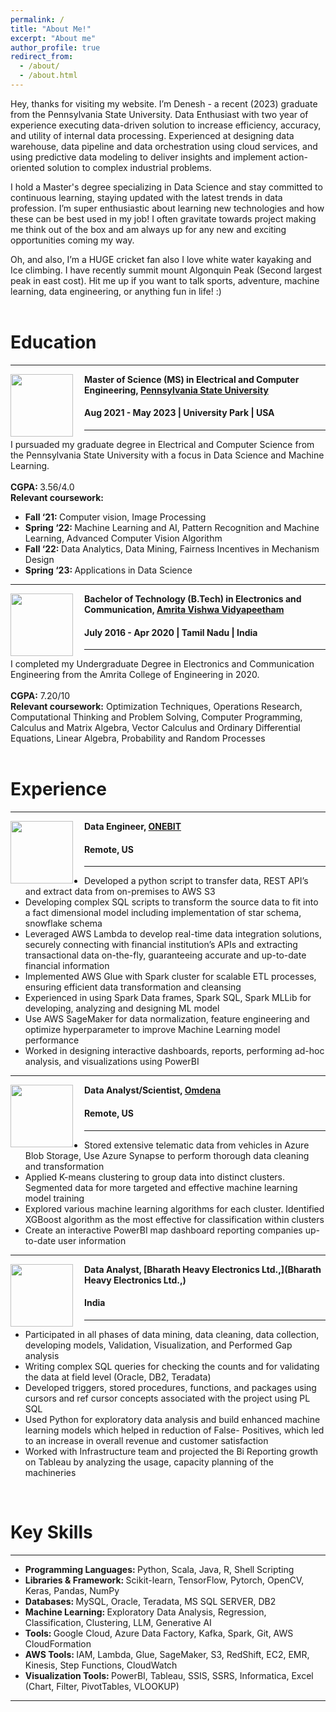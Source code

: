 ```yaml
---
permalink: /
title: "About Me!"
excerpt: "About me"
author_profile: true
redirect_from: 
  - /about/
  - /about.html
---
```

Hey, thanks for visiting my website. I’m Denesh - a recent (2023) graduate from the Pennsylvania State University. Data Enthusiast with two year of experience executing data-driven solution to increase efficiency, accuracy, and utility of internal data processing. Experienced at designing data warehouse, data pipeline and data orchestration using cloud services, and using predictive data modeling to deliver insights and implement action-oriented solution to complex industrial problems.

I hold a Master's degree specializing in Data Science and stay committed to continuous learning, staying updated with the latest trends in data profession. I’m super enthusiastic about learning new technologies and how these can be best used in my job! I often gravitate towards project making me think out of the box and am always up for any new and exciting opportunities coming my way.

Oh, and also, I’m a HUGE cricket fan also I love white water kayaking and Ice climbing. I have recently summit mount Algonquin Peak (Second largest peak in east cost). Hit me up if you want to talk sports, adventure, machine learning, data engineering, or anything fun in life! :) 
<br> <br>
# Education
-----
<img align="left" height="100" width="100" src="http://deneshkumarmn.github.io/ds/images/pennstate.png" style="padding-right:15px">

**Master of Science (MS) in Electrical and Computer Engineering, [Pennsylvania State University](https://www.psu.edu/)**
#### Aug 2021 - May 2023 | University Park | USA

-----
I pursuaded my graduate degree in Electrical and Computer Science from the Pennsylvania State University with a focus in Data Science and Machine Learning. <br> <br>
<strong>CGPA: </strong> 3.56/4.0 <br>
<strong>Relevant coursework:</strong>
* <strong>Fall ‘21: </strong>Computer vision, Image Processing <br>
* <strong>Spring ‘22: </strong>Machine Learning and AI, Pattern Recognition and Machine Learning, Advanced Computer Vision Algorithm <br>
* <strong>Fall ‘22: </strong>Data Analytics, Data Mining, Fairness Incentives in Mechanism Design <br>
* <strong>Spring ‘23: </strong>Applications in Data Science  <br>

-----
<img align="left" height="100" width="100" src="http://deneshkumarmn.github.io/ds/images/amrita.png" style="padding-right:15px">

**Bachelor of Technology (B.Tech) in Electronics and Communication, [Amrita Vishwa Vidyapeetham](https://www.amrita.edu/)**
#### July 2016 - Apr 2020 | Tamil Nadu | India

-----
I completed my Undergraduate Degree in Electronics and Communication Engineering from the Amrita College of Engineering in 2020. <br> <br>
<strong>CGPA:</strong> 7.20/10 <br> 
<strong>Relevant coursework:</strong> Optimization Techniques, Operations Research, Computational Thinking and Problem Solving, Computer Programming, Calculus and Matrix Algebra, Vector Calculus and Ordinary Differential Equations, Linear Algebra, Probability and Random Processes<br>
<br>
# Experience
-----
<img align="left" height="100" width="100" src="http://deneshkumarmn.github.io/ds/images/onebit.png" style="padding-right:15px">

**Data Engineer, [ONEBIT](https://onebitapp.com/)** 
#### Remote, US
----- 
*	Developed a python script to transfer data, REST API’s and extract data from on-premises to AWS S3
*	Developing complex SQL scripts to transform the source data to fit into a fact dimensional model including implementation
of star schema, snowflake schema
*	Leveraged AWS Lambda to develop real-time data integration solutions, securely connecting with financial institution’s APIs
and extracting transactional data on-the-fly, guaranteeing accurate and up-to-date financial information
*	Implemented AWS Glue with Spark cluster for scalable ETL processes, ensuring efficient data transformation and cleansing
*	Experienced in using Spark Data frames, Spark SQL, Spark MLLib for developing, analyzing and designing ML model
*	Use AWS SageMaker for data normalization, feature engineering and optimize hyperparameter to improve Machine Learning
model performance
*	Worked in designing interactive dashboards, reports, performing ad-hoc analysis, and visualizations using PowerBI

-----
<img align="left" height="100" width="100" src="http://deneshkumarmn.github.io/ds/images/omdena.jpg" style="padding-right:15px">

**Data Analyst/Scientist, [Omdena](https://omdena.com/)** 
#### Remote, US
-----
*	Stored extensive telematic data from vehicles in Azure Blob Storage, Use Azure Synapse to perform thorough data cleaning
and transformation
*	Applied K-means clustering to group data into distinct clusters. Segmented data for more targeted and effective machine
learning model training
* Explored various machine learning algorithms for each cluster. Identified XGBoost algorithm as the most effective for
classification within clusters
* Create an interactive PowerBI map dashboard reporting companies up-to-date user information

-----
<img align="left" height="100" width="100" src="http://deneshkumarmn.github.io/ds/images/bhel.jpg" style="padding-right:15px">

**Data Analyst, [Bharath Heavy Electronics Ltd.,](Bharath Heavy Electronics Ltd.,)** 
#### India
-----
*	Participated in all phases of data mining, data cleaning, data collection, developing models, Validation, Visualization, and
Performed Gap analysis
* Writing complex SQL queries for checking the counts and for validating the data at field level (Oracle, DB2, Teradata)
* Developed triggers, stored procedures, functions, and packages using cursors and ref cursor concepts associated with the project
using PL SQL
* Used Python for exploratory data analysis and build enhanced machine learning models which helped in reduction of False-
Positives, which led to an increase in overall revenue and customer satisfaction
* Worked with Infrastructure team and projected the Bi Reporting growth on Tableau by analyzing the usage, capacity planning
of the machineries
<br>

# Key Skills
----
* <strong> Programming Languages: </strong>  Python, Scala, Java, R, Shell Scripting <br>
* <strong> Libraries & Framework: </strong> Scikit-learn, TensorFlow, Pytorch, OpenCV, Keras, Pandas, NumPy <br>
* <strong> Databases: </strong> MySQL, Oracle, Teradata, MS SQL SERVER, DB2 <br>
* <strong> Machine Learning: </strong> Exploratory Data Analysis, Regression, Classification, Clustering, LLM, Generative AI <br>
* <strong> Tools: </strong> Google Cloud, Azure Data Factory, Kafka, Spark, Git, AWS CloudFormation <br>
* <strong> AWS Tools: </strong> IAM, Lambda, Glue, SageMaker, S3, RedShift, EC2, EMR, Kinesis, Step Functions, CloudWatch <br>
* <strong> Visualization Tools: </strong>  PowerBI, Tableau, SSIS, SSRS, Informatica, Excel (Chart, Filter, PivotTables, VLOOKUP) <br>

----
